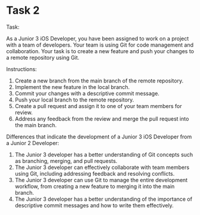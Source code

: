 # Task 2

Task:

As a Junior 3 iOS Developer, you have been assigned to work on a project with a
team of developers. Your team is using Git for code management and
collaboration. Your task is to create a new feature and push your changes to a
remote repository using Git.

Instructions:

1. Create a new branch from the main branch of the remote repository.
2. Implement the new feature in the local branch.
3. Commit your changes with a descriptive commit message.
4. Push your local branch to the remote repository.
5. Create a pull request and assign it to one of your team members for review.
6. Address any feedback from the review and merge the pull request into the main
   branch.

Differences that indicate the development of a Junior 3 iOS Developer from a
Junior 2 Developer:

1. The Junior 3 developer has a better understanding of Git concepts such as
   branching, merging, and pull requests.
2. The Junior 3 developer can effectively collaborate with team members using
   Git, including addressing feedback and resolving conflicts.
3. The Junior 3 developer can use Git to manage the entire development workflow,
   from creating a new feature to merging it into the main branch.
4. The Junior 3 developer has a better understanding of the importance of
   descriptive commit messages and how to write them effectively.
